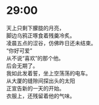 # 29:00

天上只剩下朦胧的月亮，\
脚边乌鸦正啄食着残羹冷炙。\
凌晨五点的涩谷，仿佛昨日还未结束。\
“你好可爱”\
从不说“喜欢”的那个他。\
后会无期了。\
我如此发着誓，坐上空荡荡的电车。\
从大厦的缝隙间探出头的太阳\
正宣告新的一天的开始。\
衣服上，还残留着他的气味。
